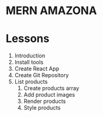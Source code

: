 # MERN AMAZONA

# Lessons

1. Introduction
2. Install tools
3. Create React App
4. Create Git Repository
5. List products
   1. Create products array
   2. Add product images
   3. Render products
   4. Style products
